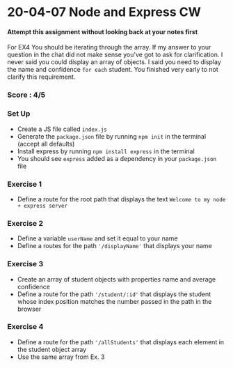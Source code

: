 # 20-04-07 Node and Express CW

#### Attempt this assignment without looking back at your notes first
For EX4 You should be iterating through the array. If my answer to your question in the chat did not make sense you've got to ask for clarification. I never said you could display an array of objects. I said you need to display the name and confidence `for each` student. You finished very early to not clarify this requirement.
### Score : 4/5

### Set Up
- Create a JS file called `index.js`
- Generate the `package.json` file by running `npm init` in the terminal (accept all defaults)
- Install express by running `npm install express` in the terminal
- You should see `express` added as a dependency in your `package.json` file

### Exercise 1
- Define a route for the root path that displays the text `Welcome to my node + express server`

### Exercise 2
- Define a variable `userName` and set it equal to your name
- Define a routes for the path `'/displayName'` that displays your name

### Exercise 3
- Create an array of student objects with properties name and average confidence
- Define a route for the path `'/student/:id'` that displays the student whose index position matches the number passed in the path in the browser

### Exercise 4
- Define a route for the path `'/allStudents'` that displays each element in the student object array
- Use the same array from Ex. 3
